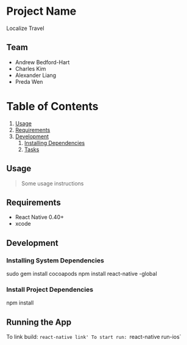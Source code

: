 # Project Name

Localize Travel

## Team

- Andrew Bedford-Hart
- Charles Kim
- Alexander Liang
- Preda Wen

# Table of Contents

1. [Usage](#Usage)
1. [Requirements](#requirements)
1. [Development](#development)
    1. [Installing Dependencies](#installing-dependencies)
    1. [Tasks](#tasks)

## Usage

> Some usage instructions

## Requirements

- React Native 0.40+
- xcode

## Development

### Installing System Dependencies

sudo gem install cocoapods
npm install react-native -global

### Install Project Dependencies

npm install

## Running the App

To link build: `react-native link'
To start run: `react-native run-ios`
